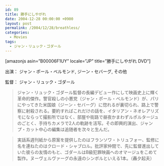 ```yaml
---
id: 89
title: 勝手にしやがれ
date: 2004-12-28 00:00:00 +0900
layout: post
permalink: /2004/12/28/breathless/
categories:
  - Movies
tags:
  - ジャン・リュック・ゴダール
---
```

[amazonjs asin=&#8221;B00006F1UY&#8221; locale=&#8221;JP&#8221; title=&#8221;勝手にしやがれ DVD&#8221;]
  
出演： ジャン・ポール・ベルモンド, ジーン・セバーグ, その他
  
監督： ジャン・リュック・ゴダール
  
<!--more-->

> ジャン・リュック・ゴダール監督の長編デビュー作にして映画史上に輝く革命的傑作。警官殺しの小悪党（ジャン・ポール・ベルモンド）が、パリにやってきた米国娘（ジーン・セバーグ）に惚れるが裏切られ、路上で警察に射殺される。要約すればこれだけの話を、イタリアン・ネオレアリズモにならって撮影所ではなく、部屋や街路で昼夜かまわずルポルタージュのごとく、手持ちカメラで2人の軌跡を活写。その即興的演出、ジャンプ・カット中心の編集は追随者を次々と生んだ。
     
> 実話系週刊紙から原案を提供したのはフランソワ・トリュフォー、監修に名を連ねたのはクロード・シャブロル。批評家仲間で、先に監督進出していた彼らの友情のもと、ゴダールはB級犯罪映画へのオマージュをこめて製作。ヌーヴェルヴァーグの永遠のシンボルといえる1本。（轟夕起夫）
